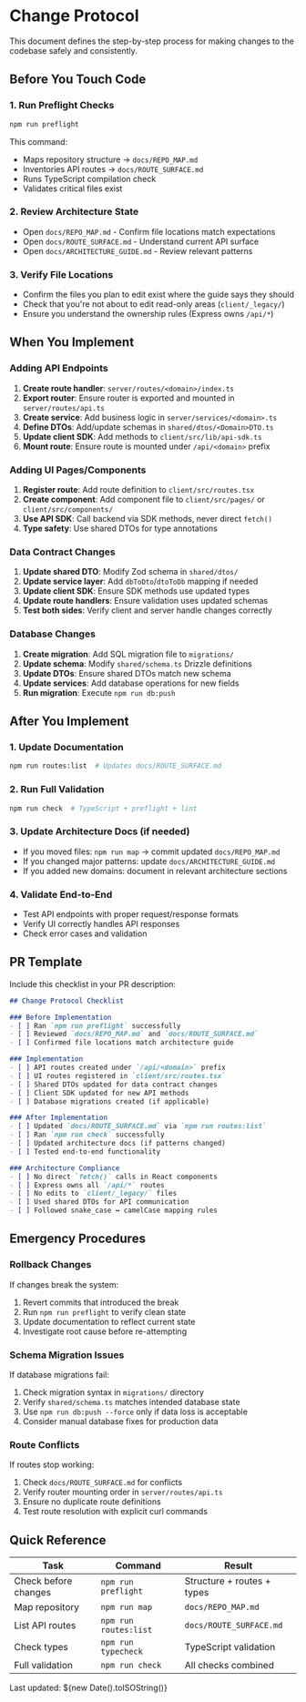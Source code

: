 # Change Protocol

This document defines the step-by-step process for making changes to the codebase safely and consistently.

## Before You Touch Code

### 1. Run Preflight Checks
```bash
npm run preflight
```
This command:
- Maps repository structure → `docs/REPO_MAP.md`
- Inventories API routes → `docs/ROUTE_SURFACE.md`  
- Runs TypeScript compilation check
- Validates critical files exist

### 2. Review Architecture State
- Open `docs/REPO_MAP.md` - Confirm file locations match expectations
- Open `docs/ROUTE_SURFACE.md` - Understand current API surface
- Open `docs/ARCHITECTURE_GUIDE.md` - Review relevant patterns

### 3. Verify File Locations
- Confirm the files you plan to edit exist where the guide says they should
- Check that you're not about to edit read-only areas (`client/_legacy/`)
- Ensure you understand the ownership rules (Express owns `/api/*`)

## When You Implement

### Adding API Endpoints
1. **Create route handler**: `server/routes/<domain>/index.ts`
2. **Export router**: Ensure router is exported and mounted in `server/routes/api.ts`
3. **Create service**: Add business logic in `server/services/<domain>.ts`
4. **Define DTOs**: Add/update schemas in `shared/dtos/<Domain>DTO.ts`
5. **Update client SDK**: Add methods to `client/src/lib/api-sdk.ts`
6. **Mount route**: Ensure route is mounted under `/api/<domain>` prefix

### Adding UI Pages/Components
1. **Register route**: Add route definition to `client/src/routes.tsx`
2. **Create component**: Add component file to `client/src/pages/` or `client/src/components/`
3. **Use API SDK**: Call backend via SDK methods, never direct `fetch()`
4. **Type safety**: Use shared DTOs for type annotations

### Data Contract Changes
1. **Update shared DTO**: Modify Zod schema in `shared/dtos/`
2. **Update service layer**: Add `dbToDto`/`dtoToDb` mapping if needed
3. **Update client SDK**: Ensure SDK methods use updated types
4. **Update route handlers**: Ensure validation uses updated schemas
5. **Test both sides**: Verify client and server handle changes correctly

### Database Changes
1. **Create migration**: Add SQL migration file to `migrations/`
2. **Update schema**: Modify `shared/schema.ts` Drizzle definitions
3. **Update DTOs**: Ensure shared DTOs match new schema
4. **Update services**: Add database operations for new fields
5. **Run migration**: Execute `npm run db:push`

## After You Implement

### 1. Update Documentation
```bash
npm run routes:list  # Updates docs/ROUTE_SURFACE.md
```

### 2. Run Full Validation
```bash
npm run check  # TypeScript + preflight + lint
```

### 3. Update Architecture Docs (if needed)
- If you moved files: `npm run map` → commit updated `docs/REPO_MAP.md`
- If you changed major patterns: update `docs/ARCHITECTURE_GUIDE.md`
- If you added new domains: document in relevant architecture sections

### 4. Validate End-to-End
- Test API endpoints with proper request/response formats
- Verify UI correctly handles API responses
- Check error cases and validation

## PR Template

Include this checklist in your PR description:

```markdown
## Change Protocol Checklist

### Before Implementation
- [ ] Ran `npm run preflight` successfully
- [ ] Reviewed `docs/REPO_MAP.md` and `docs/ROUTE_SURFACE.md`
- [ ] Confirmed file locations match architecture guide

### Implementation  
- [ ] API routes created under `/api/<domain>` prefix
- [ ] UI routes registered in `client/src/routes.tsx`
- [ ] Shared DTOs updated for data contract changes
- [ ] Client SDK updated for new API methods
- [ ] Database migrations created (if applicable)

### After Implementation
- [ ] Updated `docs/ROUTE_SURFACE.md` via `npm run routes:list`
- [ ] Ran `npm run check` successfully
- [ ] Updated architecture docs (if patterns changed)
- [ ] Tested end-to-end functionality

### Architecture Compliance
- [ ] No direct `fetch()` calls in React components
- [ ] Express owns all `/api/*` routes
- [ ] No edits to `client/_legacy/` files
- [ ] Used shared DTOs for API communication
- [ ] Followed snake_case ↔ camelCase mapping rules
```

## Emergency Procedures

### Rollback Changes
If changes break the system:
1. Revert commits that introduced the break
2. Run `npm run preflight` to verify clean state  
3. Update documentation to reflect current state
4. Investigate root cause before re-attempting

### Schema Migration Issues
If database migrations fail:
1. Check migration syntax in `migrations/` directory
2. Verify `shared/schema.ts` matches intended database state
3. Use `npm run db:push --force` only if data loss is acceptable
4. Consider manual database fixes for production data

### Route Conflicts
If routes stop working:
1. Check `docs/ROUTE_SURFACE.md` for conflicts
2. Verify router mounting order in `server/routes/api.ts`
3. Ensure no duplicate route definitions
4. Test route resolution with explicit curl commands

## Quick Reference

| Task | Command | Result |
|------|---------|--------|
| Check before changes | `npm run preflight` | Structure + routes + types |
| Map repository | `npm run map` | `docs/REPO_MAP.md` |
| List API routes | `npm run routes:list` | `docs/ROUTE_SURFACE.md` |
| Check types | `npm run typecheck` | TypeScript validation |
| Full validation | `npm run check` | All checks combined |

Last updated: ${new Date().toISOString()}